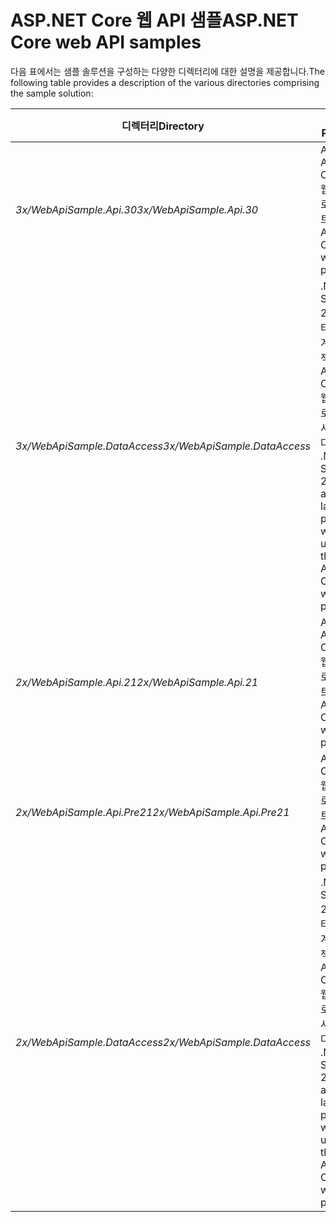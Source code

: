# <a name="aspnet-core-web-api-samples"></a><span data-ttu-id="c5b1b-101">ASP.NET Core 웹 API 샘플</span><span class="sxs-lookup"><span data-stu-id="c5b1b-101">ASP.NET Core web API samples</span></span>

<span data-ttu-id="c5b1b-102">다음 표에서는 샘플 솔루션을 구성하는 다양한 디렉터리에 대한 설명을 제공합니다.</span><span class="sxs-lookup"><span data-stu-id="c5b1b-102">The following table provides a description of the various directories comprising the sample solution:</span></span>

| <span data-ttu-id="c5b1b-103">디렉터리</span><span class="sxs-lookup"><span data-stu-id="c5b1b-103">Directory</span></span>                   | <span data-ttu-id="c5b1b-104">용도</span><span class="sxs-lookup"><span data-stu-id="c5b1b-104">Purpose</span></span> |
|-----------------------------|------------------------------------------------------------|
| <span data-ttu-id="c5b1b-105">*3x/WebApiSample.Api.30*</span><span class="sxs-lookup"><span data-stu-id="c5b1b-105">*3x/WebApiSample.Api.30*</span></span>    | <span data-ttu-id="c5b1b-106">An ASP.NET Core 3.0 웹 API 프로젝트.</span><span class="sxs-lookup"><span data-stu-id="c5b1b-106">An ASP.NET Core 3.0 web API project.</span></span>                       |
| <span data-ttu-id="c5b1b-107">*3x/WebApiSample.DataAccess*</span><span class="sxs-lookup"><span data-stu-id="c5b1b-107">*3x/WebApiSample.DataAccess*</span></span>| <span data-ttu-id="c5b1b-108">.NET Standard 2.1 데이터 액세스 계층 프로젝트는 ASP.NET Core 3.x 웹 API 프로젝트에 사용됩니다.</span><span class="sxs-lookup"><span data-stu-id="c5b1b-108">A .NET Standard 2.1 data access layer project which is used by the ASP.NET Core 3.x web API project.</span></span>|
| <span data-ttu-id="c5b1b-109">*2x/WebApiSample.Api.21*</span><span class="sxs-lookup"><span data-stu-id="c5b1b-109">*2x/WebApiSample.Api.21*</span></span>    | <span data-ttu-id="c5b1b-110">An ASP.NET Core 2.1 웹 API 프로젝트.</span><span class="sxs-lookup"><span data-stu-id="c5b1b-110">An ASP.NET Core 2.1 web API project.</span></span>                         |
| <span data-ttu-id="c5b1b-111">*2x/WebApiSample.Api.Pre21*</span><span class="sxs-lookup"><span data-stu-id="c5b1b-111">*2x/WebApiSample.Api.Pre21*</span></span> | <span data-ttu-id="c5b1b-112">ASP.NET Core 2.0 웹 API 프로젝트.</span><span class="sxs-lookup"><span data-stu-id="c5b1b-112">An ASP.NET Core 2.0 web API project.</span></span>                         |
| <span data-ttu-id="c5b1b-113">*2x/WebApiSample.DataAccess*</span><span class="sxs-lookup"><span data-stu-id="c5b1b-113">*2x/WebApiSample.DataAccess*</span></span>| <span data-ttu-id="c5b1b-114">.NET Standard 2.0 데이터 액세스 계층 프로젝트는 ASP.NET Core 2.x 웹 API 프로젝트에 사용됩니다.</span><span class="sxs-lookup"><span data-stu-id="c5b1b-114">A .NET Standard 2.0 data access layer project which is used by the ASP.NET Core 2.x web API projects.</span></span>|
